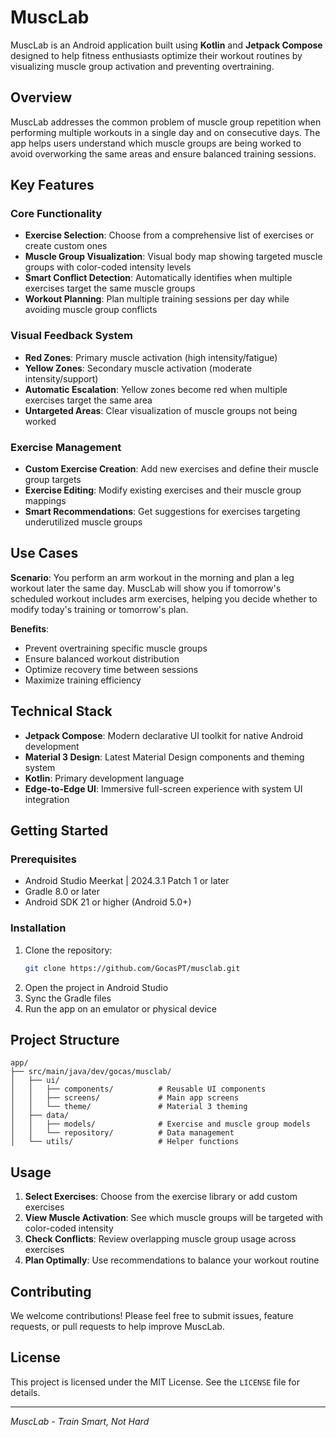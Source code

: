 # MuscLab

MuscLab is an Android application built using **Kotlin** and **Jetpack Compose** designed to help fitness enthusiasts optimize their workout routines by visualizing muscle group activation and preventing overtraining.

## Overview

MuscLab addresses the common problem of muscle group repetition when performing multiple workouts in a single day and on consecutive days. The app helps users understand which muscle groups are being worked to avoid overworking the same areas and ensure balanced training sessions.

## Key Features

### Core Functionality
- **Exercise Selection**: Choose from a comprehensive list of exercises or create custom ones
- **Muscle Group Visualization**: Visual body map showing targeted muscle groups with color-coded intensity levels
- **Smart Conflict Detection**: Automatically identifies when multiple exercises target the same muscle groups
- **Workout Planning**: Plan multiple training sessions per day while avoiding muscle group conflicts

### Visual Feedback System
- **Red Zones**: Primary muscle activation (high intensity/fatigue)
- **Yellow Zones**: Secondary muscle activation (moderate intensity/support)
- **Automatic Escalation**: Yellow zones become red when multiple exercises target the same area
- **Untargeted Areas**: Clear visualization of muscle groups not being worked

### Exercise Management
- **Custom Exercise Creation**: Add new exercises and define their muscle group targets
- **Exercise Editing**: Modify existing exercises and their muscle group mappings
- **Smart Recommendations**: Get suggestions for exercises targeting underutilized muscle groups

## Use Cases

**Scenario**: You perform an arm workout in the morning and plan a leg workout later the same day. MuscLab will show you if tomorrow's scheduled workout includes arm exercises, helping you decide whether to modify today's training or tomorrow's plan.

**Benefits**:
- Prevent overtraining specific muscle groups
- Ensure balanced workout distribution
- Optimize recovery time between sessions
- Maximize training efficiency

## Technical Stack

- **Jetpack Compose**: Modern declarative UI toolkit for native Android development
- **Material 3 Design**: Latest Material Design components and theming system
- **Kotlin**: Primary development language
- **Edge-to-Edge UI**: Immersive full-screen experience with system UI integration

## Getting Started

### Prerequisites

- Android Studio Meerkat | 2024.3.1 Patch 1 or later
- Gradle 8.0 or later
- Android SDK 21 or higher (Android 5.0+)

### Installation

1. Clone the repository:
   ```bash
   git clone https://github.com/GocasPT/musclab.git
   ```
2. Open the project in Android Studio
3. Sync the Gradle files
4. Run the app on an emulator or physical device

## Project Structure

```
app/
├── src/main/java/dev/gocas/musclab/
│   ├── ui/
│   │   ├── components/          # Reusable UI components
│   │   ├── screens/             # Main app screens
│   │   └── theme/               # Material 3 theming
│   ├── data/
│   │   ├── models/              # Exercise and muscle group models
│   │   └── repository/          # Data management
│   └── utils/                   # Helper functions
```

## Usage

1. **Select Exercises**: Choose from the exercise library or add custom exercises
2. **View Muscle Activation**: See which muscle groups will be targeted with color-coded intensity
3. **Check Conflicts**: Review overlapping muscle group usage across exercises
4. **Plan Optimally**: Use recommendations to balance your workout routine

## Contributing

We welcome contributions! Please feel free to submit issues, feature requests, or pull requests to help improve MuscLab.

## License

This project is licensed under the MIT License. See the `LICENSE` file for details.

---

*MuscLab - Train Smart, Not Hard*
